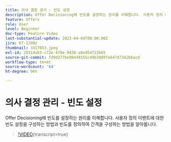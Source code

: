 ```yaml
---
title: 의사 결정 관리 - 빈도 설정
description: Offer Decisioning에 빈도를 설정하는 원리를 이해합니다. 사용자 정의 이벤트의 빈도 설정을 구성하는 방법과 빈도를 정의하여 증분을 구성하는 방법을 알아봅니다.
feature: Offers
role: User
level: Beginner
doc-type: Feature Video
last-substantial-update: 2023-04-04T00:00:00Z
jira: KT-12992
thumbnail: 3417853.jpeg
exl-id: 20314ab5-c72e-4f0e-9438-a0e454f23b65
source-git-commit: fd9d277be00449155c49b3809fe647d7342b6acd
workflow-type: tm+mt
source-wordcount: '64'
ht-degree: 96%

---
```


# 의사 결정 관리 - 빈도 설정

Offer Decisioning에 빈도를 설정하는 원리를 이해합니다. 사용자 정의 이벤트에 대한 빈도 설정을 구성하는 방법과 빈도를 정의하여 간격을 구성하는 방법을 알아봅니다.

>[!VIDEO](https://video.tv.adobe.com/v/3417853/?quality=12&learn=on){transcript=true}
